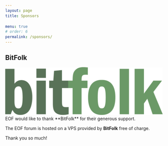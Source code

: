 ```yaml
---
layout: page
title: Sponsors

menu: true
# order: 6
permalink: /sponsors/
---
```


<link rel="stylesheet" href="/assets/css/custom.css">

## BitFolk
<a href="https://tools.bitfolk.com/wiki/Sponsored_hosting" target="_blank" class="eof-sponsor-logo">
  <img alt="BitFolk" src="/assets/img/bitfolk.png"/>
</a>
EOF would like to thank **BitFolk** for their generous support.

The EOF forum is hosted on a VPS provided by **BitFolk** free of charge.

Thank you so much!
